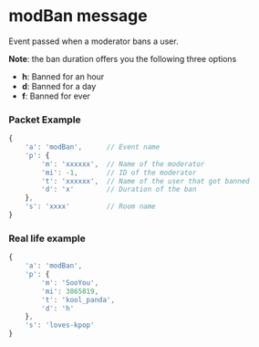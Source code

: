 # modBan message

Event passed when a moderator bans a user.

**Note**: the ban duration offers you the following three options

* **h**: Banned for an hour
* **d**: Banned for a day
* **f**: Banned for ever

### Packet Example

```js
{
    'a': 'modBan',      // Event name
    'p': {
        'm': 'xxxxxx',	// Name of the moderator
        'mi': -1,       // ID of the moderator
        't': 'xxxxxx',  // Name of the user that got banned
        'd': 'x'        // Duration of the ban
    },
    's': 'xxxx'         // Room name
}
```
### Real life example
```js
{
    'a': 'modBan',
    'p': {
        'm': 'SooYou',
        'mi': 3865819,
        't': 'kool_panda',
        'd': 'h'
    },
    's': 'loves-kpop'
}
```